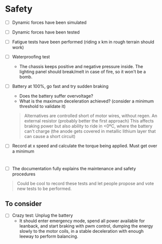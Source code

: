 # Safety
- [ ] Dynamic forces have been simulated
- [ ] Dynamic forces have been tested
- [ ] Fatigue tests have been performed (riding x km in rough terrain should work)
- [ ] Waterproofing test
    - The chassis keeps positive and negative pressure inside. The lighting panel should break/melt in case of fire, so it won't be a bomb.
- [ ] Battery at 100%, go fast and try sudden braking
    - Does the battery suffer overvoltage?
    - What is the maximum deceleration achieved? (consider a minimum threshold to validate it)
    > Alternatives are controlled short of motor wires, without regen. An external resistor (probably better the first approach)
    > This affects braking power but also ability to ride in <0ºC, where the battery can't charge (the anode gets covered in metallic lithium layer that can cause a short circuit)
- [ ] Record at x speed and calculate the torque being applied. Must get over a minimum


# 
- [ ] The documentation fully explains the maintenance and safety procedures

> Could be cool to record these tests and let people propose and vote new tests to be performed.


## To consider
- [ ] Crazy test: Unplug the battery
    - It should enter emergency mode, spend all power available for leanback, and start braking with pwm control, dumping the energy slowly to the motor coils, in a stable deceleration with enough leeway to perform balancing.